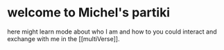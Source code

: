 # welcome to Michel's partiki


here might learn mode about who I am
and how to you could interact and exchange with me in the [[multiVerse]].
